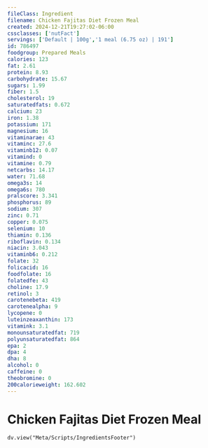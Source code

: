 ```yaml
---
fileClass: Ingredient
filename: Chicken Fajitas Diet Frozen Meal
created: 2024-12-21T19:27:02-06:00
cssclasses: ['nutFact']
servings: ['Default | 100g','1 meal (6.75 oz) | 191']
id: 786497
foodgroup: Prepared Meals
calories: 123
fat: 2.61
protein: 8.93
carbohydrate: 15.67
sugars: 1.99
fiber: 1.5
cholesterol: 19
saturatedfats: 0.672
calcium: 23
iron: 1.38
potassium: 171
magnesium: 16
vitaminarae: 43
vitaminc: 27.6
vitaminb12: 0.07
vitamind: 0
vitamine: 0.79
netcarbs: 14.17
water: 71.68
omega3s: 14
omega6s: 780
pralscore: 3.341
phosphorus: 89
sodium: 307
zinc: 0.71
copper: 0.075
selenium: 10
thiamin: 0.136
riboflavin: 0.134
niacin: 3.043
vitaminb6: 0.212
folate: 32
folicacid: 16
foodfolate: 16
folatedfe: 43
choline: 17.9
retinol: 3
carotenebeta: 419
carotenealpha: 9
lycopene: 0
luteinzeaxanthin: 173
vitamink: 3.1
monounsaturatedfat: 719
polyunsaturatedfat: 864
epa: 2
dpa: 4
dha: 8
alcohol: 0
caffeine: 0
theobromine: 0
200calorieweight: 162.602
---
```


# Chicken Fajitas Diet Frozen Meal

```dataviewjs
dv.view("Meta/Scripts/IngredientsFooter")
```